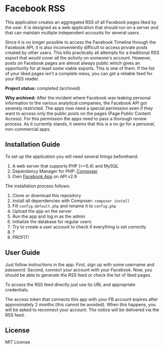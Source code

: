 Facebook RSS
========
This application creates an aggregated RSS of all Facebook pages liked by the user. It is designed as a web application that should run on a server and that can maintain multiple independent accounts for several users.

Since it is no longer possible to access the Facebook Timeline through the Facebook API, it is also inconveniently difficult to access private posts created by other users. This kills practically all attempts for a traditional RSS export that would cover all the activity on someone's account. However, posts on Facebook pages are almost always public which gives an opportunity for at least some viable exports. This is one of them. If the list of your liked pages isn't a complete mess, you can get a reliable feed for your RSS reader.

**Project status:** completed (archived)

**Why archived:**
After the incident where Facebook was leaking personal information to the various analytical companies, the Facebook API got severely restricted.
The apps now need a special permission even if they want to access only the public posts on the pages (Page Public Content Access). For this permission the apps need to pass a thorough review process. 
As it currently stands, it seems that this is a no go for a personal, non-commercial apps.


## Installation Guide

To set up the application you will need several things beforehand:
1. A web server that supports PHP (>=5.4) and MySQL
2. Dependency Manager for PHP: [Composer](https://getcomposer.org/)
3. Own [Facebook App](https://developers.facebook.com/) on API v2.9

The installation process follows: 
1. Clone or download this repository
2. Install all dependencies with Composer: `composer install`
3. Fill `config.default.php` and rename it to `config.php`
4. Upload the app on the server
5. Run the app and log in as the admin
6. Initialize the database for regular users
7. Try to create a user account to check if everything is set correctly
8. ?
9. PROFIT!


## User Guide

Just follow instructions in the app: First, sign up with some username and password. Second, connect your account with your Facebook. Now, you should be able to generate the RSS feed or check the list of liked pages.

To access the RSS feed directly just use its URL and appropriate credentials.

The access token that connects this app with your FB account expires after approximately 2 months (this cannot be avoided). When this happens, you will be asked to reconnect your account. The notice will be delivered via the RSS feed.


## License
MIT License